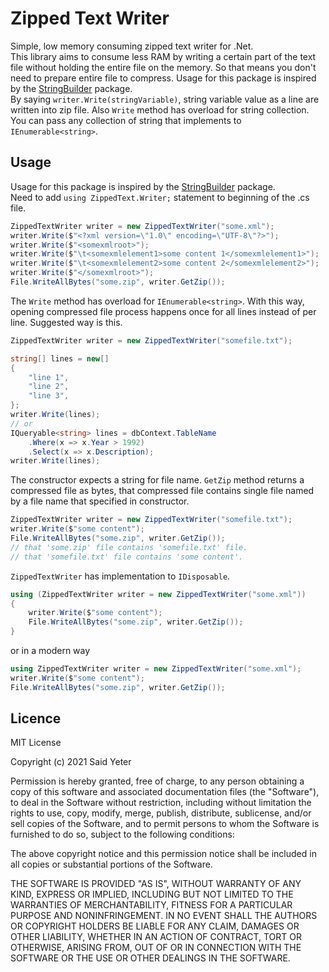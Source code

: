 # Zipped Text Writer
Simple, low memory consuming zipped text writer for .Net.  
This library aims to consume less RAM by writing a certain part of the text file without holding the entire file on the memory. So that means you don't need to prepare entire file to compress.
Usage for this package is inspired by the [StringBuilder](https://docs.microsoft.com/en-us/dotnet/api/system.text.stringbuilder) package.  
By saying `writer.Write(stringVariable)`, string variable value as a line are written into zip file. Also `Write` method has overload for string collection. You can pass any collection of string that implements to `IEnumerable<string>`.

<!-- ## Installation  

- Package Manager : `Install-Package ZippedText.Reader -Version 1.0.0`
- .NET CLI : `dotnet add package ZippedText.Reader --version 1.0.0`
- PackageReference : `<PackageReference Include="ZippedText.Reader" Version="1.0.0" />`  

## Dependencies  

    .NETCoreApp 3.1
        No dependencies.
    .NETStandard 2.0
        No dependencies.
    net5.0
        No dependencies.
    net6.0
        No dependencies. -->

## Usage  
Usage for this package is inspired by the [StringBuilder](https://docs.microsoft.com/en-us/dotnet/api/system.text.stringbuilder) package.    
Need to add `using ZippedText.Writer;` statement to beginning of the .cs file.  

```csharp
ZippedTextWriter writer = new ZippedTextWriter("some.xml");
writer.Write($"<?xml version=\"1.0\" encoding=\"UTF-8\"?>");
writer.Write($"<somexmlroot>");
writer.Write($"\t<somexmlelement1>some content 1</somexmlelement1>");
writer.Write($"\t<somexmlelement2>some content 2</somexmlelement2>");
writer.Write($"</somexmlroot>");
File.WriteAllBytes("some.zip", writer.GetZip());
```  

The `Write` method has overload for `IEnumerable<string>`. With this way, opening compressed file process happens once for all lines instead of per line. Suggested way is this.  
```csharp
ZippedTextWriter writer = new ZippedTextWriter("somefile.txt");

string[] lines = new[]
{
    "line 1",
    "line 2",
    "line 3",
};
writer.Write(lines); 
// or
IQueryable<string> lines = dbContext.TableName
    .Where(x => x.Year > 1992)
    .Select(x => x.Description);
writer.Write(lines);
```  

The constructor expects a string for file name. `GetZip` method returns a compressed file as bytes, that compressed file contains single file named by a file name that specified in constructor.

```csharp
ZippedTextWriter writer = new ZippedTextWriter("somefile.txt");
writer.Write($"some content");
File.WriteAllBytes("some.zip", writer.GetZip()); 
// that 'some.zip' file contains 'somefile.txt' file. 
// that 'somefile.txt' file contains 'some content'.
```  

`ZippedTextWriter` has implementation to `IDisposable`.  

```csharp
using (ZippedTextWriter writer = new ZippedTextWriter("some.xml"))
{
    writer.Write($"some content");
    File.WriteAllBytes("some.zip", writer.GetZip());
}
```  
or in a modern way

```csharp
using ZippedTextWriter writer = new ZippedTextWriter("some.xml");
writer.Write($"some content");
File.WriteAllBytes("some.zip", writer.GetZip());

```  

## Licence

MIT License

Copyright (c) 2021 Said Yeter

Permission is hereby granted, free of charge, to any person obtaining a copy
of this software and associated documentation files (the "Software"), to deal
in the Software without restriction, including without limitation the rights
to use, copy, modify, merge, publish, distribute, sublicense, and/or sell
copies of the Software, and to permit persons to whom the Software is
furnished to do so, subject to the following conditions:

The above copyright notice and this permission notice shall be included in all
copies or substantial portions of the Software.

THE SOFTWARE IS PROVIDED "AS IS", WITHOUT WARRANTY OF ANY KIND, EXPRESS OR
IMPLIED, INCLUDING BUT NOT LIMITED TO THE WARRANTIES OF MERCHANTABILITY,
FITNESS FOR A PARTICULAR PURPOSE AND NONINFRINGEMENT. IN NO EVENT SHALL THE
AUTHORS OR COPYRIGHT HOLDERS BE LIABLE FOR ANY CLAIM, DAMAGES OR OTHER
LIABILITY, WHETHER IN AN ACTION OF CONTRACT, TORT OR OTHERWISE, ARISING FROM,
OUT OF OR IN CONNECTION WITH THE SOFTWARE OR THE USE OR OTHER DEALINGS IN THE
SOFTWARE.
